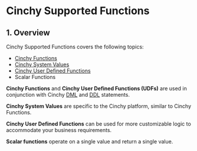 # Cinchy Supported Functions

## 1. Overview

Cinchy Supported Functions covers the following topics:

* [​Cinchy Functions](cinchy-functions.md)​
* [​Cinchy System Values](cinchy-system-values.md)​
* [​Cinchy User Defined Functions](cinchy-user-defined-functions-udfs/)​
* Scalar Functions

**Cinchy Functions** and **Cinchy User Defined Functions (UDFs)** are used in conjunction with Cinchy [DML](../cql-statements-overview/cinchy-dml-statements.md) and [DDL](../cql-statements-overview/cinchy-ddl-statements.md) statements.&#x20;

**Cinchy System Values** are specific to the Cinchy platform, similar to Cinchy Functions.

**Cinchy User Defined Functions** can be used for more customizable logic to accommodate your business requirements.

**Scalar functions** operate on a single value and return a single value.

​
